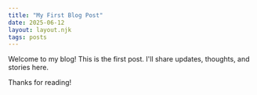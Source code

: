 ```yaml
---
title: "My First Blog Post"
date: 2025-06-12
layout: layout.njk
tags: posts
---
```


<article>
Welcome to my blog! This is the first post. I'll share updates, thoughts, and stories here.

Thanks for reading!
</article>
